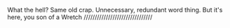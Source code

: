 What the hell? Same old crap. Unnecessary, redundant word thing. But it's here, you son of a Wretch ///////////////////////////////
